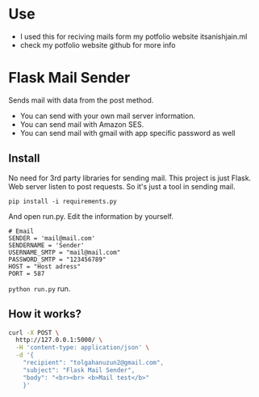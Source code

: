 # Use

- I used this for reciving mails form my potfolio website itsanishjain.ml
- check my potfolio website github for more info

# Flask Mail Sender

Sends mail with data from the post method.

- You can send with your own mail server information.
- You can send mail with Amazon SES.
- You can send mail with gmail with app specific password as well

## Install 

No need for 3rd party libraries for sending mail. This project is just Flask. Web server listen to post requests. So it's just a tool in sending mail.

```python3
pip install -i requirements.py
```

And open run.py. Edit the information by yourself.

```
# Email
SENDER = 'mail@mail.com'
SENDERNAME = 'Sender'
USERNAME_SMTP = "mail@mail.com"
PASSWORD_SMTP = "123456789"
HOST = "Host adress"
PORT = 587
```

`python run.py` run. 

## How it works?

```bash
curl -X POST \
  http://127.0.0.1:5000/ \
  -H 'content-type: application/json' \
  -d '{
	"recipient": "tolgahanuzun2@gmail.com",
	"subject": "Flask Mail Sender",
	"body": "<br><br> <b>Mail test</b>"
    }'
```


